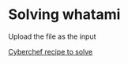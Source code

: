 # Solving whatami

Upload the file as the input

[Cyberchef recipe to solve](https://gchq.github.io/CyberChef/#recipe=Comment('Load%20the%20file%20as%20the%20input.%20Then,%20turn%20off%20the%20steps%20as%20needed%20to%20learn%20how%20it%20works.')Comment('Doing%20nothing%20we%20can%20see%20.TXT%20at%20the%20start%20which%20is%20the%20magic%20bytes%20of%20the%20file,%20however%20the%20content%20clearly%20isn%5C't%20text')Comment('Digging%20into%20the%20file%20you%20can%20learn%20it%20is%20a%20real%20PNG%20file%20with%20%60iCCPICC%20Profile%60with%20incorrect%20magic%20bytes')To_Hex('Space',0)Comment('Convert%20the%20file%20to%20hex,%20and%20change%20the%20magic%20bytes.%20This%20Find/Replace%20replaces%20the%20start%20with%20the%20correct%20bytes')Find_/_Replace(%7B'option':'Regex','string':'89%2054%2058%2054%200d%200a%201a'%7D,'89%2050%204e%2047%200d%200a%201a',true,false,true,false)Comment('Bringing%20it%20back%20from%20hex%20into%20raw%20data,%20you%20can%20now%20see%20it%20has%20the%20correct%20magic%20bytes%20of%20.PNG')From_Hex('Auto')Comment('Either%20extract%20the%20png%20from%20the%20data,%20or%20just%20render%20it%20for%20the%20flag')Extract_Files(true,true,true,true,true,true,false,true,100/disabled)Render_Image('Raw'))
